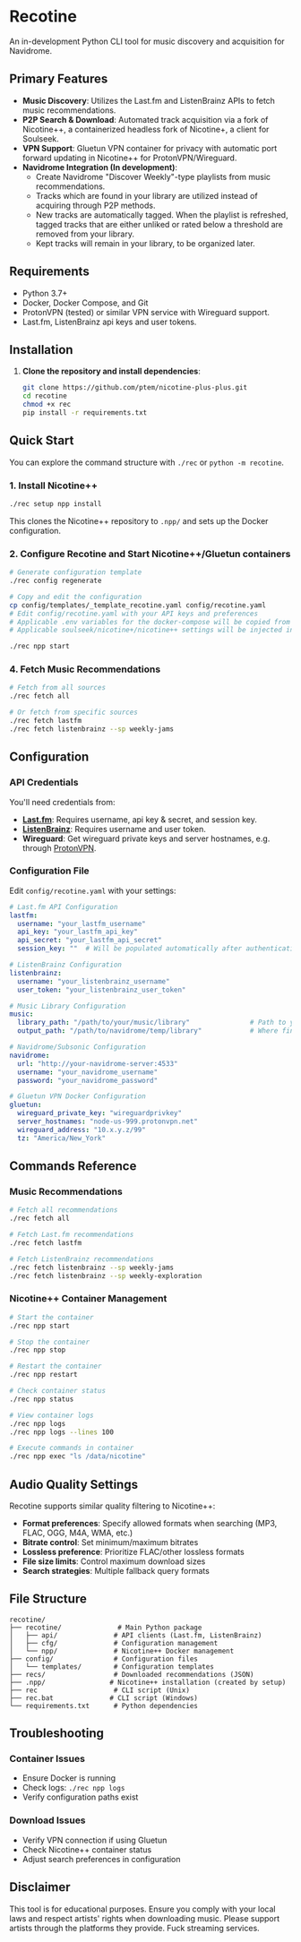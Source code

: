 # Recotine

An in-development Python CLI tool for music discovery and acquisition for Navidrome.
<br>
## Primary Features
- **Music Discovery**: Utilizes the Last.fm and ListenBrainz APIs to fetch music recommendations.
- **P2P Search & Download**: Automated track acquisition via a fork of Nicotine++, a containerized headless fork of Nicotine+, a client for Soulseek. 
- **VPN Support**: Gluetun VPN container for privacy with automatic port forward updating in Nicotine++ for ProtonVPN/Wireguard.
- **Navidrome Integration (In development)**:
  - Create Navidrome "Discover Weekly"-type playlists from music recommendations.
  - Tracks which are found in your library are utilized instead of acquiring through P2P methods.
  - New tracks are automatically tagged. When the playlist is refreshed, tagged tracks that are either unliked or rated below a threshold are removed from your library.
  - Kept tracks will remain in your library, to be organized later.

## Requirements

- Python 3.7+
- Docker, Docker Compose, and Git
- ProtonVPN (tested) or similar VPN service with Wireguard support.
- Last.fm, ListenBrainz api keys and user tokens.

## Installation

1. **Clone the repository and install dependencies**:
   ```bash
   git clone https://github.com/ptem/nicotine-plus-plus.git
   cd recotine
   chmod +x rec
   pip install -r requirements.txt
   ```

## Quick Start
You can explore the command structure with `./rec` or `python -m recotine`. 

### 1. Install Nicotine++
```bash
./rec setup npp install
```
This clones the Nicotine++ repository to `.npp/` and sets up the Docker configuration.

### 2. Configure Recotine and Start Nicotine++/Gluetun containers
```bash
# Generate configuration template
./rec config regenerate

# Copy and edit the configuration
cp config/templates/_template_recotine.yaml config/recotine.yaml
# Edit config/recotine.yaml with your API keys and preferences
# Applicable .env variables for the docker-compose will be copied from config/recotine.yaml at runtime.
# Applicable soulseek/nicotine+/nicotine++ settings will be injected into their config at runtime to manage their quirks.

./rec npp start
```


### 4. Fetch Music Recommendations
```bash
# Fetch from all sources
./rec fetch all

# Or fetch from specific sources
./rec fetch lastfm
./rec fetch listenbrainz --sp weekly-jams
```

## Configuration

### API Credentials

You'll need credentials from:

- **[Last.fm](https://www.last.fm/api)**: Requires username, api key & secret, and session key.
- **[ListenBrainz](https://listenbrainz.org/settings/)**: Requires username and user token.
- **Wireguard**: Get wireguard private keys and server hostnames, e.g. through [ProtonVPN](https://protonvpn.com/support/wireguard-configurations/).

### Configuration File

Edit `config/recotine.yaml` with your settings:

```yaml
# Last.fm API Configuration
lastfm:
  username: "your_lastfm_username"
  api_key: "your_lastfm_api_key"
  api_secret: "your_lastfm_api_secret"
  session_key: ""  # Will be populated automatically after authentication

# ListenBrainz Configuration
listenbrainz:
  username: "your_listenbrainz_username"
  user_token: "your_listenbrainz_user_token"

# Music Library Configuration
music:
  library_path: "/path/to/your/music/library"               # Path to your music SHARE library for nicotine++. Please share to others if downloading.
  output_path: "/path/to/navidrome/temp/library"            # Where finished playlist tracks (that aren't in your library already) are placed

# Navidrome/Subsonic Configuration
navidrome:
  url: "http://your-navidrome-server:4533"
  username: "your_navidrome_username"
  password: "your_navidrome_password"

# Gluetun VPN Docker Configuration
gluetun:
  wireguard_private_key: "wireguardprivkey"
  server_hostnames: "node-us-999.protonvpn.net"
  wireguard_address: "10.x.y.z/99"
  tz: "America/New_York"
```

## Commands Reference

### Music Recommendations
```bash
# Fetch all recommendations
./rec fetch all

# Fetch Last.fm recommendations
./rec fetch lastfm

# Fetch ListenBrainz recommendations
./rec fetch listenbrainz --sp weekly-jams
./rec fetch listenbrainz --sp weekly-exploration
```

### Nicotine++ Container Management
```bash
# Start the container
./rec npp start

# Stop the container
./rec npp stop

# Restart the container
./rec npp restart

# Check container status
./rec npp status

# View container logs
./rec npp logs
./rec npp logs --lines 100

# Execute commands in container
./rec npp exec "ls /data/nicotine"
```

## Audio Quality Settings

Recotine supports similar quality filtering to Nicotine++:

- **Format preferences**: Specify allowed formats when searching (MP3, FLAC, OGG, M4A, WMA, etc.)
- **Bitrate control**: Set minimum/maximum bitrates
- **Lossless preference**: Prioritize FLAC/other lossless formats
- **File size limits**: Control maximum download sizes
- **Search strategies**: Multiple fallback query formats

## File Structure

```
recotine/
├── recotine/              # Main Python package
│   ├── api/              # API clients (Last.fm, ListenBrainz)
│   ├── cfg/              # Configuration management
│   └── npp/              # Nicotine++ Docker management
├── config/               # Configuration files
│   └── templates/        # Configuration templates
├── recs/                 # Downloaded recommendations (JSON)
├── .npp/                # Nicotine++ installation (created by setup)
├── rec                   # CLI script (Unix)
├── rec.bat              # CLI script (Windows)
└── requirements.txt      # Python dependencies
```

## Troubleshooting

### Container Issues
- Ensure Docker is running
- Check logs: `./rec npp logs`
- Verify configuration paths exist

### Download Issues
- Verify VPN connection if using Gluetun
- Check Nicotine++ container status
- Adjust search preferences in configuration


## Disclaimer

This tool is for educational purposes. Ensure you comply with your local laws and respect artists' rights when downloading music. Please support artists through the platforms they provide. Fuck streaming services.